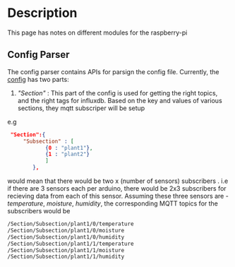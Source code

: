 # Description

This page has notes on different modules for the raspberry-pi

## Config Parser
The config parser contains APIs for parsign the config file. Currently, the [config](index.md#config) has two parts:

1. *"Section"* : This part of the config is used for getting the right topics,
   and the right tags for influxdb. Based on the key and values of various sections, they mqtt subscriper will be setup

e.g
```json 
 "Section":{
	 "Subsection" : [
			{0 : "plant1"},
			{1 : "plant2"}
			]
		},
```

would mean that there would be two x (number of sensors) subscribers . i.e if
there are 3 sensors each per arduino, there would be 2x3 subscribers for recieving data from each of this sensor. 
Assuming these three sensors are - *temperature*, *moisture*, *humidity*, the corresponding MQTT topics for the subscribers would be

```sh
/Section/Subsection/plant1/0/temperature
/Section/Subsection/plant1/0/moisture
/Section/Subsection/plant1/0/humidity
/Section/Subsection/plant1/1/temperature
/Section/Subsection/plant1/1/moisture
/Section/Subsection/plant1/1/humidity
```
 
